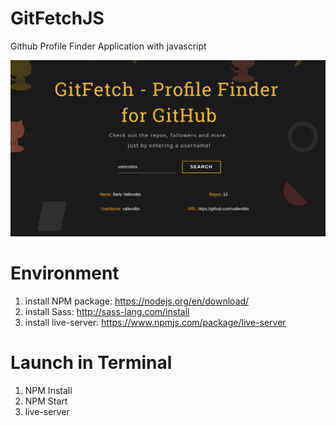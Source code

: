 # GitFetchJS
Github Profile Finder Application with javascript

![alt text](https://github.com/vallendito/GitFetchJS/blob/master/images.png)

# Environment

1. install NPM package: https://nodejs.org/en/download/ 
2. install Sass: http://sass-lang.com/install
3. install live-server: https://www.npmjs.com/package/live-server

# Launch in Terminal
1. NPM Install
2. NPM Start
3. live-server
